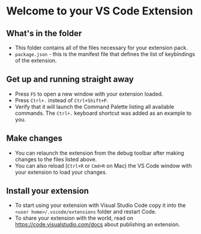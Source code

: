 # Welcome to your VS Code Extension

## What's in the folder

- This folder contains all of the files necessary for your extension pack.
- `package.json` - this is the manifest file that defines the list of keybindings of the extension.

## Get up and running straight away

- Press `F5` to open a new window with your extension loaded.
- Press `Ctrl+.` instead of `Ctrl+Shift+P`.
- Verify that it will launch the Command Palette listing all available commands. The `Ctrl+.` keyboard shortcut was added as an example to you.

## Make changes

- You can relaunch the extension from the debug toolbar after making changes to the files listed above.
- You can also reload (`Ctrl+R` or `Cmd+R` on Mac) the VS Code window with your extension to load your changes.

## Install your extension

- To start using your extension with Visual Studio Code copy it into the `<user home>/.vscode/extensions` folder and restart Code.
- To share your extension with the world, read on https://code.visualstudio.com/docs about publishing an extension.
